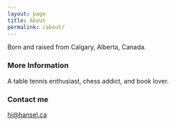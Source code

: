 ```yaml
---
layout: page
title: About
permalink: /about/
---
```


Born and raised from Calgary, Alberta, Canada.
### More Information

A table tennis enthusiast, chess addict, and book lover.
### Contact me

[hi@hansel.ca](mailto:hi@hansel.ca)
